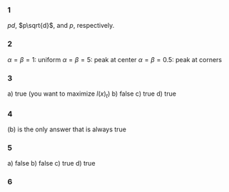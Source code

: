 ### 1
$pd$, $p\sqrt{d}$, and $p$, respectively.

### 2
$\alpha = \beta = 1$:  uniform
$\alpha = \beta = 5$:  peak at center
$\alpha = \beta = 0.5$:  peak at corners

### 3
a) true  (you want to maximize $l(x)_{t}$)
b) false
c) true
d) true

### 4
(b) is the only answer that is always true

### 5
a) false
b) false
c) true
d) true

### 6

